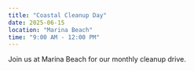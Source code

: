 ```yaml
---
title: "Coastal Cleanup Day"
date: 2025-06-15
location: "Marina Beach"
time: "9:00 AM - 12:00 PM"
---
```


Join us at Marina Beach for our monthly cleanup drive.
